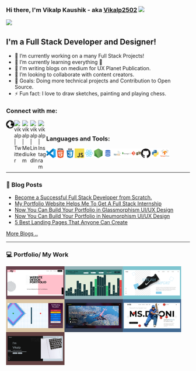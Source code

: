 

### Hi there, I'm Vikalp Kaushik - aka [Vikalp2502][website] <img src="https://media.giphy.com/media/hvRJCLFzcasrR4ia7z/giphy.gif" width="25px">

<img src="https://komarev.com/ghpvc/?username=vikalp2502&color=1DA1F2&style=for-the-badge" width="180px"/>

## I'm a Full Stack Developer and Designer!
- 🔭 I’m currently working on a many Full Stack Projects!
- 🌱 I’m currently learning everything 🤣
- 📕 I'm writing blogs on medium for UX Planet Publication.
- 👯 I’m looking to collaborate with content creators.
- 🥅 Goals: Doing more technical projects and Contribution to Open Source.
- ⚡ Fun fact: I love to draw sketches, painting and playing chess.

### Connect with me:

[<img align="left" alt="web portfolio" width="22px" src="https://raw.githubusercontent.com/iconic/open-iconic/master/svg/globe.svg" />][website]
[<img align="left" alt="vikalp | Twitter" width="22px" src="https://cdn.jsdelivr.net/npm/simple-icons@v3/icons/twitter.svg" />][twitter]
[<img align="left" alt="vikalp | Medium" width="22px" src="https://cdn.jsdelivr.net/npm/simple-icons@v3/icons/medium.svg" />][medium]
[<img align="left" alt="vikalp | LinkedIn" width="22px" src="https://cdn.jsdelivr.net/npm/simple-icons@v3/icons/linkedin.svg" />][linkedin]
[<img align="left" alt="vikalp | Instagram" width="22px" src="https://cdn.jsdelivr.net/npm/simple-icons@v3/icons/instagram.svg" />][instagram]


<br />

### Languages and Tools:

<img align="left" alt="Visual Studio Code" width="26px" src="https://raw.githubusercontent.com/github/explore/80688e429a7d4ef2fca1e82350fe8e3517d3494d/topics/visual-studio-code/visual-studio-code.png" />
<img align="left" alt="HTML5" width="26px" src="https://raw.githubusercontent.com/github/explore/80688e429a7d4ef2fca1e82350fe8e3517d3494d/topics/html/html.png" />
<img align="left" alt="CSS3" width="26px" src="https://raw.githubusercontent.com/github/explore/80688e429a7d4ef2fca1e82350fe8e3517d3494d/topics/css/css.png" />
<img align="left" alt="JavaScript" width="26px" src="https://raw.githubusercontent.com/github/explore/80688e429a7d4ef2fca1e82350fe8e3517d3494d/topics/javascript/javascript.png" />
<img align="left" alt="React" width="26px" src="https://raw.githubusercontent.com/github/explore/80688e429a7d4ef2fca1e82350fe8e3517d3494d/topics/react/react.png" />
<img align="left" alt="Node.js" width="26px" src="https://raw.githubusercontent.com/github/explore/80688e429a7d4ef2fca1e82350fe8e3517d3494d/topics/nodejs/nodejs.png" />
<img align="left" alt="SQL" width="26px" src="https://raw.githubusercontent.com/github/explore/80688e429a7d4ef2fca1e82350fe8e3517d3494d/topics/sql/sql.png" />
<img align="left" alt="MySQL" width="26px" src="https://raw.githubusercontent.com/github/explore/80688e429a7d4ef2fca1e82350fe8e3517d3494d/topics/mysql/mysql.png" />
<img align="left" alt="MongoDB" width="26px" src="https://raw.githubusercontent.com/github/explore/80688e429a7d4ef2fca1e82350fe8e3517d3494d/topics/mongodb/mongodb.png" />
<img align="left" alt="Git" width="26px" src="https://raw.githubusercontent.com/github/explore/80688e429a7d4ef2fca1e82350fe8e3517d3494d/topics/git/git.png" />
<img align="left" alt="GitHub" width="26px" src="https://raw.githubusercontent.com/github/explore/78df643247d429f6cc873026c0622819ad797942/topics/github/github.png" />
<img align="left" alt="Python" width="26px" src="https://raw.githubusercontent.com/github/explore/80688e429a7d4ef2fca1e82350fe8e3517d3494d/topics/python/python.png" />
<img align="left" alt="TensorFlow" width="26px" src="https://raw.githubusercontent.com/github/explore/80688e429a7d4ef2fca1e82350fe8e3517d3494d/topics/tensorflow/tensorflow.png" />
<br />
<br />
<br />

---

### 📘 Blog Posts
<!-- BLOG-POST-LIST:START -->
- [Become a Successful Full Stack Developer from Scratch.](https://medium.com/dev-genius/become-a-successful-full-stack-developer-from-scratch-b2085b01b24d)
- [My Portfolio Website Helps Me To Get A Full Stack Internship](https://uxplanet.org/my-portfolio-website-helps-me-to-get-a-full-stack-internship-32c2f70d8a8f)
- [Now You Can Build Your Portfolio in Glassmorphism UI/UX Design](https://uxplanet.org/now-you-can-build-your-portfolio-in-glassmorphism-ui-ux-design-848599c74094)
- [Now You Can Build Your Portfolio in Neumorphism UI/UX Design](https://uxplanet.org/now-you-can-build-your-portfolio-in-neumorphism-ui-ux-design-1ffaf46226f0)
- [5 Best Landing Pages That Anyone Can Create](https://uxplanet.org/5-best-landing-pages-that-anyone-can-create-254ce1f9c91c)
<!-- BLOG-POST-LIST:END -->
[More Blogs ..](https://medium.com/@vikalpkaushik99)

---


### 💻 Portfolio/ My Work
<!-- PORTFOLIO-LIST:START -->
<a href="http://github.com/vikalp2502/Web-Design-Portfolio"><img align="left" width="160px" src="https://github.com/Vikalp2502/Vikalp2502/blob/master/Portfolio-img/p1.png" /></a>
<a href="http://github.com/vikalp2502/AlgoSort-Sorting-Visualiser"><img align="left" width="160px" src="https://github.com/Vikalp2502/Vikalp2502/blob/master/Portfolio-img/p2.png" /></a>
<a href="http://github.com/vikalp2502/Shoes-Nike-Landing-Page"><img align="left" width="160px" src="https://github.com/Vikalp2502/Vikalp2502/blob/master/Portfolio-img/p3.png" /></a>
<a href="http://github.com/vikalp2502/PathFinding-Visualizer"><img align="left" width="160px"  src="https://github.com/Vikalp2502/Vikalp2502/blob/master/Portfolio-img/p4.png" /></a>
<a href="http://github.com/vikalp2502/CODM-landing_page"><img align="left" width="160px" src="https://github.com/Vikalp2502/Vikalp2502/blob/master/Portfolio-img/p5.png" />
</a>
<a href="http://github.com/vikalp2502/Tribute-to-msd"><img align="left" width="160px" src="https://github.com/Vikalp2502/Vikalp2502/blob/master/Portfolio-img/f7.png" />
</a>
<a href="http://github.com/vikalp2502/portfolio-landing-page"><img align="left" width="160px" src="https://github.com/Vikalp2502/Vikalp2502/blob/master/Portfolio-img/project5.png" />
</a>
<!-- PORTFOLIO-LIST:END -->


[website]: https://shape4.netlify.app
[twitter]: https://twitter.com/kaushik_vikalp
[instagram]: https://www.instagram.com/vikalp._.kaushik/
[linkedin]: https://www.linkedin.com/in/vikalp-kaushik-99966a1ab/
[medium]: https://www.medium.com/@vikalpkaushik99
